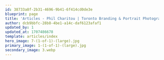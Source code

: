 ```yaml
---
id: 38733a8f-2b31-4696-9b41-6f414cd0de3e
blueprint: page
title: 'Articles - Phil Charitou | Toronto Branding & Portrait Photography'
author: dcb9bbfc-28b8-4be1-a14c-daf6123afaf1
updated_by: 1
updated_at: 1707486678
template: articles/index
hero_image: 7-(1-of-1)-(large).jpg
primary_image: 1-(1-of-1)-(large).jpg
secondary_image: 3.webp
---
```

